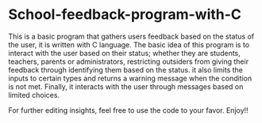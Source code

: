 # School-feedback-program-with-C
This is a basic program that gathers users feedback based on the status of the user, it is written with C language.
The basic idea of this program is to interact with the user based on their status; whether they are students, teachers, parents or administrators, 
restricting outsiders from giving their feedback through identifying them based on the status. it also limits the inputs to certain types and returns 
a warning message when the condition is not met. Finally, it interacts with the user through messages based on limited choices.

For further editing insights, feel free to use the code to your favor.
Enjoy!!

